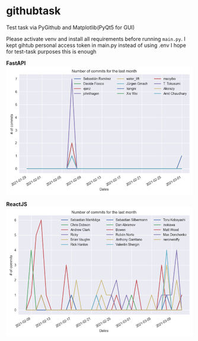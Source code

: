 # githubtask

Test task via PyGithub and Matplotlib(PyQt5 for GUI)

Please activate venv and install all requirements before running `main.py`. I kept gihtub personal access token in
main.py instead of using .env I hope for test-task purposes this is enough

**FastAPI**
![plot](./fastapi.png)

**ReactJS**
![plot](./reactjs.png)
